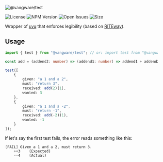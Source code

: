 ![@vangware/test](https://i.imgur.com/W6vFF4U.png)

![License](https://img.shields.io/npm/l/@vangware/test.svg?style=for-the-badge&labelColor=333&color=20b075&link=https://github.com/vangware/test/blob/master/LICENSE)
![NPM Version](https://img.shields.io/npm/v/@vangware/test.svg?style=for-the-badge&labelColor=333&color=20b075&link=https://npm.im/@vangware/test)
![Open Issues](https://img.shields.io/github/issues/vangware/test.svg?style=for-the-badge&labelColor=333&color=20b075&link=https://github.com/vangware/test/issues)
![Size](https://img.shields.io/bundlephobia/minzip/@vangware/test.svg?style=for-the-badge&labelColor=333&color=20b075&label=size&link=https://bundlephobia.com/result?p=@vangware/test)

Wrapper of [uvu](https://github.com/lukeed/uvu) that enforces legibility (based on [RITEway](https://github.com/ericelliott/riteway)).

## Usage

```typescript
import { test } from "@vangware/test"; // or: import test from "@vangware/test";

const add = (addend2: number) => (addend1: number) => addend1 + addend2;

test([
	{
		given: "a 1 and a 2",
		must: "return 3",
		received: add(2)(1),
		wanted: 3
	},
	{
		given: "a 1 and a -2",
		must: "return -1",
		received: add(-2)(1),
		wanted: -1
	}
]);
```

If let's say the first test fails, the error reads something like this:
```
[FAIL] Given a 1 and a 2, must return 3.
    ++3    (Expected)
    --4    (Actual)
```
